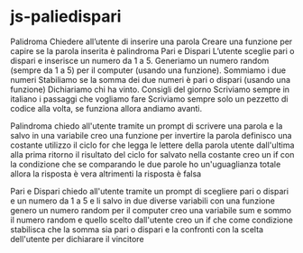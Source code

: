 # js-paliedispari

Palidroma
Chiedere all’utente di inserire una parola
Creare una funzione per capire se la parola inserita è palindroma
Pari e Dispari
L’utente sceglie pari o dispari e inserisce un numero da 1 a 5.
Generiamo un numero random (sempre da 1 a 5) per il computer (usando una funzione).
Sommiamo i due numeri Stabiliamo se la somma dei due numeri è pari o dispari (usando una funzione)
Dichiariamo chi ha vinto.
Consigli del giorno
Scriviamo sempre in italiano i passaggi che vogliamo fare
Scriviamo sempre solo un pezzetto di codice alla volta, se funziona allora andiamo avanti.


Palindroma
chiedo all'utente tramite un prompt di scrivere una parola e la salvo in una variabile
creo una funzione per invertire la parola
definisco una costante
utilizzo il ciclo for che legga le lettere della parola utente dall'ultima alla prima 
ritorno il risultato del ciclo for salvato nella costante 
creo un if con la condizione che se comparando le due parole ho un'uguaglianza totale allora la risposta è vera altrimenti la risposta è falsa 

Pari e Dispari
chiedo all'utente tramite un prompt di scegliere pari o dispari e un numero da 1 a 5 e li salvo in due diverse variabili
con una funzione genero un numero random per il computer
creo una variabile sum e sommo il numero random e quello scelto dall'utente 
creo un if che come condizione stabilisca che la somma sia pari o dispari e la confronti con la scelta dell'utente per dichiarare il vincitore
